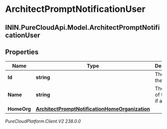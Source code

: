 # ArchitectPromptNotificationUser

## ININ.PureCloudApi.Model.ArchitectPromptNotificationUser

## Properties

|Name | Type | Description | Notes|
|------------ | ------------- | ------------- | -------------|
| **Id** | **string** | The ID of the user. | [optional] |
| **Name** | **string** | The name of the user, if available. | [optional] |
| **HomeOrg** | [**ArchitectPromptNotificationHomeOrganization**](ArchitectPromptNotificationHomeOrganization) |  | [optional] |



_PureCloudPlatform.Client.V2 238.0.0_
